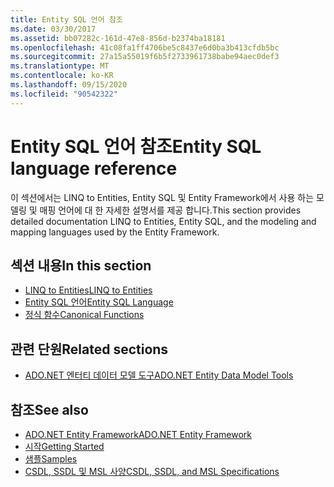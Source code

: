 ```yaml
---
title: Entity SQL 언어 참조
ms.date: 03/30/2017
ms.assetid: bb07282c-161d-47e8-856d-b2374ba18181
ms.openlocfilehash: 41c08fa1ff4706be5c8437e6d0ba3b413cfdb5bc
ms.sourcegitcommit: 27a15a55019f6b5f2733961738babe94aec0def3
ms.translationtype: MT
ms.contentlocale: ko-KR
ms.lasthandoff: 09/15/2020
ms.locfileid: "90542322"
---
```

# <a name="entity-sql-language-reference"></a><span data-ttu-id="e3dc6-102">Entity SQL 언어 참조</span><span class="sxs-lookup"><span data-stu-id="e3dc6-102">Entity SQL language reference</span></span>

<span data-ttu-id="e3dc6-103">이 섹션에서는 LINQ to Entities, Entity SQL 및 Entity Framework에서 사용 하는 모델링 및 매핑 언어에 대 한 자세한 설명서를 제공 합니다.</span><span class="sxs-lookup"><span data-stu-id="e3dc6-103">This section provides detailed documentation LINQ to Entities, Entity SQL, and the modeling and mapping languages used by the Entity Framework.</span></span>
  
## <a name="in-this-section"></a><span data-ttu-id="e3dc6-104">섹션 내용</span><span class="sxs-lookup"><span data-stu-id="e3dc6-104">In this section</span></span>
  
- [<span data-ttu-id="e3dc6-105">LINQ to Entities</span><span class="sxs-lookup"><span data-stu-id="e3dc6-105">LINQ to Entities</span></span>](linq-to-entities.md)
- [<span data-ttu-id="e3dc6-106">Entity SQL 언어</span><span class="sxs-lookup"><span data-stu-id="e3dc6-106">Entity SQL Language</span></span>](entity-sql-language.md)
- [<span data-ttu-id="e3dc6-107">정식 함수</span><span class="sxs-lookup"><span data-stu-id="e3dc6-107">Canonical Functions</span></span>](canonical-functions.md)

## <a name="related-sections"></a><span data-ttu-id="e3dc6-108">관련 단원</span><span class="sxs-lookup"><span data-stu-id="e3dc6-108">Related sections</span></span>

- <span data-ttu-id="e3dc6-109">[ADO.NET 엔터티 데이터 모델 도구](/previous-versions/dotnet/netframework-4.0/bb399249(v=vs.100))</span><span class="sxs-lookup"><span data-stu-id="e3dc6-109">[ADO.NET Entity Data Model Tools](/previous-versions/dotnet/netframework-4.0/bb399249(v=vs.100))</span></span>  
  
## <a name="see-also"></a><span data-ttu-id="e3dc6-110">참조</span><span class="sxs-lookup"><span data-stu-id="e3dc6-110">See also</span></span>

- [<span data-ttu-id="e3dc6-111">ADO.NET Entity Framework</span><span class="sxs-lookup"><span data-stu-id="e3dc6-111">ADO.NET Entity Framework</span></span>](../index.md)
- [<span data-ttu-id="e3dc6-112">시작</span><span class="sxs-lookup"><span data-stu-id="e3dc6-112">Getting Started</span></span>](../getting-started.md)
- <span data-ttu-id="e3dc6-113">[샘플](/previous-versions/dotnet/netframework-4.0/bb738547(v=vs.100))</span><span class="sxs-lookup"><span data-stu-id="e3dc6-113">[Samples](/previous-versions/dotnet/netframework-4.0/bb738547(v=vs.100))</span></span>
- [<span data-ttu-id="e3dc6-114">CSDL, SSDL 및 MSL 사양</span><span class="sxs-lookup"><span data-stu-id="e3dc6-114">CSDL, SSDL, and MSL Specifications</span></span>](/ef/ef6/modeling/designer/advanced/edmx/csdl-spec)
